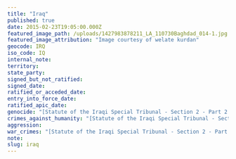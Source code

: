 ```yaml
---
title: "Iraq"
published: true
date: 2015-02-23T19:05:00.000Z
featured_image_path: /uploads/1427983878211_LA_110730Baghdad_014-1.jpg
featured_image_attribution: "Image courtesy of welate kurdan"
geocode: IRQ
iso_code: IQ
internal_note:
territory:
state_party:
signed_but_not_ratified:
signed_date:
ratified_or_acceded_date:
entry_into_force_date:
ratified_apic_date:
genocide: "[Statute of the Iraqi Special Tribunal - Section 2 - Part 2 - Article 11](http://preventgenocide.org/law/domestic/iraqispecialtribunal.htm)"
crimes_against_humanity: "[Statute of the Iraqi Special Tribunal - Section 2 - Part 3 - Article 12](http://preventgenocide.org/law/domestic/iraqispecialtribunal.htm)"
aggression:
war_crimes: "[Statute of the Iraqi Special Tribunal - Section 2 - Part 4 - Article 13](http://preventgenocide.org/law/domestic/iraqispecialtribunal.htm)"
note:
slug: iraq
---
```

